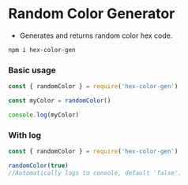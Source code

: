 # Random Color Generator

- Generates and returns random color hex code.

```sh
npm i hex-color-gen
```

### Basic usage
```js
const { randomColor } = require('hex-color-gen') 

const myColor = randomColor()

console.log(myColor)
```

### With log
```js
const { randomColor } = require('hex-color-gen') 

randomColor(true)
//Automatically logs to console, default 'false'.
```



